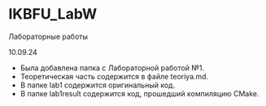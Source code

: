 # IKBFU_LabW
Лабораторные работы

10.09.24
- Была добавлена папка с Лабораторной работой №1.
- Теоретическая часть содержится в файле teoriya.md.
- В папке lab1 содержится оригинальный код.
- В папке lab1result содержится код, прошедший компиляцию CMake.
